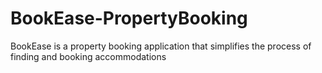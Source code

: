 # BookEase-PropertyBooking
BookEase is a property booking application that simplifies the process of finding and booking accommodations
